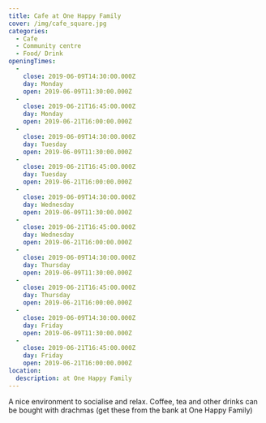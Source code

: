 ```yaml
---
title: Cafe at One Happy Family
cover: /img/cafe_square.jpg
categories:
  - Cafe
  - Community centre
  - Food/ Drink
openingTimes:
  - 
    close: 2019-06-09T14:30:00.000Z
    day: Monday
    open: 2019-06-09T11:30:00.000Z
  - 
    close: 2019-06-21T16:45:00.000Z
    day: Monday
    open: 2019-06-21T16:00:00.000Z
  - 
    close: 2019-06-09T14:30:00.000Z
    day: Tuesday
    open: 2019-06-09T11:30:00.000Z
  - 
    close: 2019-06-21T16:45:00.000Z
    day: Tuesday
    open: 2019-06-21T16:00:00.000Z
  - 
    close: 2019-06-09T14:30:00.000Z
    day: Wednesday
    open: 2019-06-09T11:30:00.000Z
  - 
    close: 2019-06-21T16:45:00.000Z
    day: Wednesday
    open: 2019-06-21T16:00:00.000Z
  - 
    close: 2019-06-09T14:30:00.000Z
    day: Thursday
    open: 2019-06-09T11:30:00.000Z
  - 
    close: 2019-06-21T16:45:00.000Z
    day: Thursday
    open: 2019-06-21T16:00:00.000Z
  - 
    close: 2019-06-09T14:30:00.000Z
    day: Friday
    open: 2019-06-09T11:30:00.000Z
  - 
    close: 2019-06-21T16:45:00.000Z
    day: Friday
    open: 2019-06-21T16:00:00.000Z
location:
  description: at One Happy Family
---
```


A nice environment to socialise and relax. Coffee, tea and other drinks can be bought with drachmas (get these from the bank at One Happy Family)